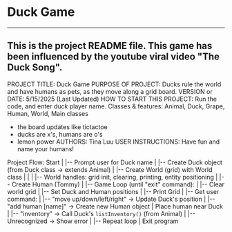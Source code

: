 # Duck Game 
------------------------------------------------------------------------
This is the project README file. This game has been influenced by the youtube viral video "The Duck Song".
------------------------------------------------------------------------

PROJECT TITLE: Duck Game 
PURPOSE OF PROJECT: Ducks rule the world and have humans as pets, as they move along a grid board.
VERSION or DATE: 5/15/2025 (Last Updated)
HOW TO START THIS PROJECT: Run the code, and enter duck player name.
Classes & features: Animal, Duck, Grape, Human, World, Main classes
- the board updates like tictactoe
- ducks are x's, humans are o's
- lemon power 
AUTHORS: Tina Luu
USER INSTRUCTIONS: Have fun and name your humans!

Project Flow:
Start
 |
 |-- Prompt user for Duck name
 |
 |-- Create Duck object (from Duck class → extends Animal)
 |
 |-- Create World (grid) with World class
 |       |
 |       |-- World handles: grid init, clearing, printing, entity positioning
 |
 |-- Create Human (Tommy)
 |
 |-- Game Loop (until "exit" command):
         |
         |-- Clear world grid
         |
         |-- Set Duck and Human positions
         |
         |-- Print Grid
         |
         |-- Get user command:
               |
               |-- "move up/down/left/right" → Update Duck's position
               |
               |-- "add human [name]" → Create new Human object
               |                         Place human near Duck
               |
               |-- "inventory" → Call Duck's `listInventory()` (from Animal)
               |
               |-- Unrecognized → Show error
         |
         |-- Repeat loop
 |
Exit program
